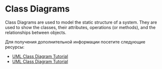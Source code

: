 # Class Diagrams

Class Diagrams are used to model the static structure of a system. They are used to show the classes, their attributes, operations (or methods), and the relationships between objects.

Для получения дополнительной информации посетите следующие ресурсы:

- [UML Class Diagram Tutorial](https://www.youtube.com/watch?v=UI6lqHOVHic)
- [UML Class Diagram Tutorial](https://www.youtube.com/watch?v=3cmzqZzwNDM&list=PLfoY2ARMh0hC2FcJKP5voAKCpk6PZXSd5&index=2)
